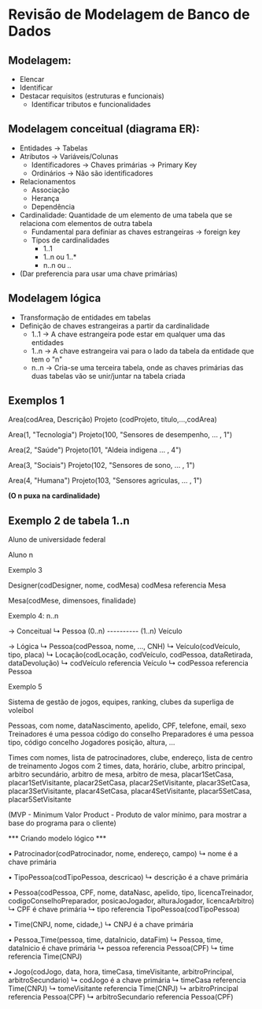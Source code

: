 # Revisão de Modelagem de Banco de Dados

## Modelagem:
- Elencar
- Identificar
- Destacar requisitos (estruturas e funcionais)
  - Identificar tributos e funcionalidades

## Modelagem conceitual (diagrama ER):
- Entidades → Tabelas
- Atributos → Variáveis/Colunas
  - Identificadores → Chaves primárias → Primary Key
  - Ordinários → Não são identificadores
- Relacionamentos
  - Associação
  - Herança
  - Dependência
- Cardinalidade: Quantidade de um elemento de uma tabela que se relaciona com elementos de outra tabela
  - Fundamental para definiar as chaves estrangeiras → foreign key
  - Tipos de cardinalidades
    - 1..1
    - 1..n ou 1..*
    - n..n ou *..*
- (Dar preferencia para usar uma chave primárias)

## Modelagem lógica
- Transformação de entidades em tabelas
- Definição de chaves estrangeiras a partir da cardinalidade
  - 1..1 → A chave estrangeira pode estar em qualquer uma das entidades 
  - 1..n → A chave estrangeira vai para o lado da tabela da entidade que tem o "n"
  - n..n → Cria-se uma terceira tabela, onde as chaves primárias das duas tabelas vão se unir/juntar na tabela criada

## Exemplos 1
Area(codArea, Descrição)    Projeto (codProjeto, titulo,...,codArea)

Area(1, "Tecnologia")       Projeto(100, "Sensores de desempenho, ... , 1")

Area(2, "Saúde")            Projeto(101, "Aldeia indigena ... , 4")         

Area(3, "Sociais")          Projeto(102, "Sensores de sono, ... , 1")

Area(4, "Humana")           Projeto(103, "Sensores agriculas, ... , 1")

**(O n puxa na cardinalidade)**

## Exemplo 2 de tabela 1..n
Aluno de universidade federal

Aluno n


Exemplo 3 

Designer(codDesigner, nome, codMesa)
  codMesa referencia Mesa

Mesa(codMese, dimensoes, finalidade)

Exemplo 4: n..n

→ Conceitual
  ↳ Pessoa (0..n) ---------- (1..n) Veículo

→ Lógica
  ↳ Pessoa(codPessoa, nome, ..., CNH)
  ↳ Veículo(codVeículo, tipo, placa)
  ↳ Locação(codLocação, codVeículo, codPessoa, dataRetirada, dataDevolução)
    ↳ codVeículo referencia Veículo
    ↳ codPessoa referencia Pessoa

Exemplo 5

Sistema de gestão de jogos, equipes, ranking, clubes da superliga de voleibol

Pessoas, com nome, dataNascimento, apelido, CPF, telefone, email, sexo
Treinadores é uma pessoa código do conselho
Preparadores é uma pessoa tipo, código concelho
Jogadores posição, altura, ...

Times com nomes, lista de patrocinadores, clube, endereço, lista de centro de treinamento
Jogos com 2 times, data, horário, clube, arbitro principal, arbitro secundário, arbitro de mesa, arbitro de mesa, placar1SetCasa, placar1SetVisitante, placar2SetCasa, placar2SetVisitante, placar3SetCasa, placar3SetVisitante, placar4SetCasa, placar4SetVisitante, placar5SetCasa, placar5SetVisitante

(MVP - Minimum Valor Product - Produto de valor mínimo, para mostrar a base do programa para o cliente)

*** Criando modelo lógico ***

• Patrocinador(codPatrocinador, nome, endereço, campo)
  ↳ nome é a chave primária

• TipoPessoa(codTipoPessoa, descricao)
  ↳ descrição é a chave primária

• Pessoa(codPessoa, CPF, nome, dataNasc, apelido, tipo, licencaTreinador, codigoConselhoPreparador, posicaoJogador, alturaJogador, licencaArbitro)
  ↳ CPF é chave primária
  ↳ tipo referencia TipoPessoa(codTipoPessoa)

• Time(CNPJ, nome, cidade,)
  ↳ CNPJ é a chave primária

• Pessoa_Time(pessoa, time, dataInicio, dataFim)
  ↳ Pessoa, time, dataInicio é chave primária
  ↳ pessoa referencia Pessoa(CPF)
  ↳ time referencia Time(CNPJ)

• Jogo(codJogo, data, hora, timeCasa, timeVisitante, arbitroPrincipal, arbitroSecundario)
  ↳ codJogo é a chave primária
  ↳ timeCasa referencia Time(CNPJ)
  ↳ tomeVisitante referencia Time(CNPJ)
  ↳ arbitroPrincipal referencia Pessoa(CPF)
  ↳ arbitroSecundario referencia Pessoa(CPF)
